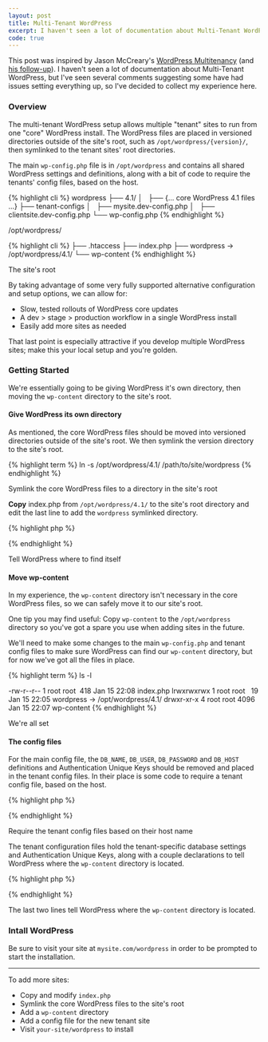 ```yaml
---
layout: post
title: Multi-Tenant WordPress
excerpt: I haven't seen a lot of documentation about Multi-Tenant WordPress, but I've seen several comments suggesting some have had issues setting everything up, so I've decided to collect my experience here.
code: true
---
```


This post was inspired by Jason McCreary's [WordPress Multitenancy](http://jason.pureconcepts.net/2012/08/wordpress-multitenancy/) (and [his follow-up](http://jason.pureconcepts.net/2013/04/updated-wordpress-multitenancy/)). I haven't seen a lot of documentation about Multi-Tenant WordPress, but I've seen several comments suggesting some have had issues setting everything up, so I've decided to collect my experience here.

### Overview

The multi-tenant WordPress setup allows multiple "tenant" sites to run from one "core" WordPress install. The WordPress files are placed in versioned directories outside of the site's root, such as <code class="path">/opt/wordpress/{version}/</code>, then symlinked to the tenant sites' root directories.

The main <code class="path">wp-config.php</code> file is in <code class="path">/opt/wordpress</code> and contains all shared WordPress settings and definitions, along with a bit of code to require the tenants' config files, based on the host.

{% highlight cli %}
wordpress
├── 4.1/
│   ├── {... core WordPress 4.1 files ...}
├── tenant-configs
│   ├── mysite.dev-config.php
│   ├── clientsite.dev-config.php
└── wp-config.php
{% endhighlight %}

/opt/wordpress/

{% highlight cli %}
├── .htaccess
├── index.php
├── wordpress -> /opt/wordpress/4.1/
└── wp-content
{% endhighlight %}

The site's root

By taking advantage of some very fully supported alternative configuration and setup options, we can allow for:

- Slow, tested rollouts of WordPress core updates
- A dev > stage > production workflow in a single WordPress install
- Easily add more sites as needed

That last point is especially attractive if you develop multiple WordPress sites; make this your local setup and you're golden.

### Getting Started

We're essentially going to be giving WordPress it's own directory, then moving the <code class="path">wp-content</code> directory to the site's root.

#### Give WordPress its own directory

As mentioned, the core WordPress files should be moved into versioned directories outside of the site's root. We then symlink the version directory to the site's root.

{% highlight term %}
ln -s /opt/wordpress/4.1/ /path/to/site/wordpress
{% endhighlight %}

Symlink the core WordPress files to a directory in the site's root

**Copy** index.php from <code class="path">/opt/wordpress/4.1/</code> to the site's root directory and edit the last line to add the <code class="path">wordpress</code> symlinked directory.

{% highlight php %}
<?php /** Loads the WordPress Environment and Template */
require( dirname( __FILE__ ) . '/wordpress/wp-blog-header.php' ); ?>
{% endhighlight %}

Tell WordPress where to find itself

#### Move wp-content

In my experience, the <code class="path">wp-content</code> directory isn't necessary in the core WordPress files, so we can safely move it to our site's root.

One tip you may find useful: Copy <code class="path">wp-content</code> to the <code class="path">/opt/wordpress</code> directory so you've got a spare you use when adding sites in the future.

We'll need to make some changes to the main <code class="path">wp-config.php</code> and tenant config files to make sure WordPress can find our <code class="path">wp-content</code> directory, but for now we've got all the files in place.

{% highlight term %}
ls -l

-rw-r--r-- 1 root root  418 Jan 15 22:08 index.php
lrwxrwxrwx 1 root root   19 Jan 15 22:05 wordpress -> /opt/wordpress/4.1/
drwxr-xr-x 4 root root 4096 Jan 15 22:07 wp-content
{% endhighlight %}

We're all set

#### The config files

For the main config file, the `DB_NAME`, `DB_USER`, `DB_PASSWORD` and `DB_HOST` definitions and Authentication Unique Keys should be removed and placed in the tenant config files. In their place is some code to require a tenant config file, based on the host.

{% highlight php %}
<?php // From /opt/wordpress/wp-config.php

// Parse the domain to create the tenant's config file path
$server_host = preg_replace('/:.*/', "", $_SERVER['HTTP_HOST']);
$server_host = preg_replace("/[^a-zA-Z0-9.\-]/", "", $server_host);
$host_config_file = '/opt/wordpress/tenant-configs/'.strtolower($server_host).'-config.php';

// Require the tenant's config file
if (file_exists($host_config_file)) {
  require_once($host_config_file);
}
?>
{% endhighlight %}

Require the tenant config files based on their host name

The tenant configuration files hold the tenant-specific database settings and Authentication Unique Keys, along with a couple declarations to tell WordPress where the <code class="path">wp-content</code> directory is located.

{% highlight php %}
<?php
/**
 * Required by /opt/wordpress/wp-config.php
 */

/** MySQL database name */
define('DB_NAME', 'mydatabase');

/** MySQL database username */
define('DB_USER', 'db_username');

/** MySQL database password */
define('DB_PASSWORD', 'xxxxxxxxxxxx');

/** MySQL hostname */
define('DB_HOST', 'localhost');

// Authentication Unique Keys
define('AUTH_KEY',         'randomString');
define('SECURE_AUTH_KEY',  'randomString');
define('LOGGED_IN_KEY',    'randomString');
define('NONCE_KEY',        'randomString');

// Path to the wp-content directory for this tenant
define('WP_CONTENT_DIR', '/path/to/site/wp-content');
define('WP_CONTENT_URL', 'http://mysite.com/wp-content');

?>
{% endhighlight %}

The last two lines tell WordPress where the <code class="path">wp-content</code> directory is located.

### Intall WordPress

Be sure to visit your site at <code class="path">mysite.com/wordpress</code> in order to be prompted to start the installation.

---

To add more sites:

- Copy and modify <code class="path">index.php</code>
- Symlink the core WordPress files to the site's root
- Add a <code class="path">wp-content</code> directory
- Add a config file for the new tenant site
- Visit <code class="path">your-site/wordpress</code> to install
